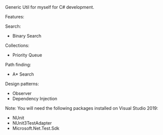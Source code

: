 Generic Util for myself for C# development.

Features:

Search:
- Binary Search

Collections:
- Priority Queue

Path finding:
- A* Search

Design patterns:
- Observer
- Dependency Injection

Note:
You will need the following packages installed on Visual Studio 2019:
- NUnit
- NUnit3TestAdapter
- Microsoft.Net.Test.Sdk

